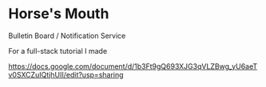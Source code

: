 # Horse's Mouth
Bulletin Board / Notification Service

For a full-stack tutorial I made

https://docs.google.com/document/d/1b3Ft9gQ693XJG3qVLZBwg_yU6aeTv0SXCZuIQtjhUII/edit?usp=sharing

